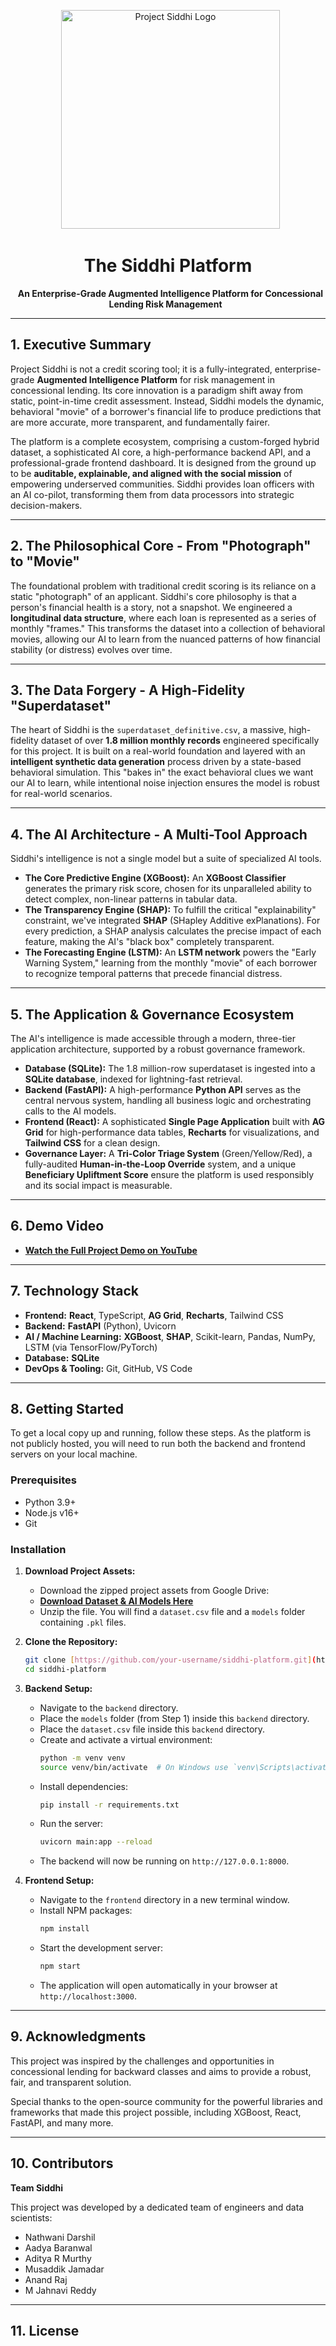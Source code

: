 <p align="center">
  <img src="Siddhi_Logo.png" alt="Project Siddhi Logo" width="350">
</p>

<h1 align="center">The Siddhi Platform</h1>

<p align="center">
  <strong>An Enterprise-Grade Augmented Intelligence Platform for Concessional Lending Risk Management</strong>
  <br />
</p>

---

## 1. Executive Summary

Project Siddhi is not a credit scoring tool; it is a fully-integrated, enterprise-grade **Augmented Intelligence Platform** for risk management in concessional lending. Its core innovation is a paradigm shift away from static, point-in-time credit assessment. Instead, Siddhi models the dynamic, behavioral "movie" of a borrower's financial life to produce predictions that are more accurate, more transparent, and fundamentally fairer.

The platform is a complete ecosystem, comprising a custom-forged hybrid dataset, a sophisticated AI core, a high-performance backend API, and a professional-grade frontend dashboard. It is designed from the ground up to be **auditable, explainable, and aligned with the social mission** of empowering underserved communities. Siddhi provides loan officers with an AI co-pilot, transforming them from data processors into strategic decision-makers.

---

## 2. The Philosophical Core - From "Photograph" to "Movie"

The foundational problem with traditional credit scoring is its reliance on a static "photograph" of an applicant. Siddhi's core philosophy is that a person's financial health is a story, not a snapshot. We engineered a **longitudinal data structure**, where each loan is represented as a series of monthly "frames." This transforms the dataset into a collection of behavioral movies, allowing our AI to learn from the nuanced patterns of how financial stability (or distress) evolves over time.

---

## 3. The Data Forgery - A High-Fidelity "Superdataset"

The heart of Siddhi is the `superdataset_definitive.csv`, a massive, high-fidelity dataset of over **1.8 million monthly records** engineered specifically for this project. It is built on a real-world foundation and layered with an **intelligent synthetic data generation** process driven by a state-based behavioral simulation. This "bakes in" the exact behavioral clues we want our AI to learn, while intentional noise injection ensures the model is robust for real-world scenarios.

---

## 4. The AI Architecture - A Multi-Tool Approach

Siddhi's intelligence is not a single model but a suite of specialized AI tools.

* **The Core Predictive Engine (XGBoost):** An **XGBoost Classifier** generates the primary risk score, chosen for its unparalleled ability to detect complex, non-linear patterns in tabular data.
* **The Transparency Engine (SHAP):** To fulfill the critical "explainability" constraint, we've integrated **SHAP** (SHapley Additive exPlanations). For every prediction, a SHAP analysis calculates the precise impact of each feature, making the AI's "black box" completely transparent.
* **The Forecasting Engine (LSTM):** An **LSTM network** powers the "Early Warning System," learning from the monthly "movie" of each borrower to recognize temporal patterns that precede financial distress.

---

## 5. The Application & Governance Ecosystem

The AI's intelligence is made accessible through a modern, three-tier application architecture, supported by a robust governance framework.

* **Database (SQLite):** The 1.8 million-row superdataset is ingested into a **SQLite database**, indexed for lightning-fast retrieval.
* **Backend (FastAPI):** A high-performance **Python API** serves as the central nervous system, handling all business logic and orchestrating calls to the AI models.
* **Frontend (React):** A sophisticated **Single Page Application** built with **AG Grid** for high-performance data tables, **Recharts** for visualizations, and **Tailwind CSS** for a clean design.
* **Governance Layer:** A **Tri-Color Triage System** (Green/Yellow/Red), a fully-audited **Human-in-the-Loop Override** system, and a unique **Beneficiary Upliftment Score** ensure the platform is used responsibly and its social impact is measurable.

---

## 6. Demo Video

* [**Watch the Full Project Demo on YouTube**](https://www.youtube.com/watch?v=your_video_id_here)

---

## 7. Technology Stack

* **Frontend:** **React**, TypeScript, **AG Grid**, **Recharts**, Tailwind CSS
* **Backend:** **FastAPI** (Python), Uvicorn
* **AI / Machine Learning:** **XGBoost**, **SHAP**, Scikit-learn, Pandas, NumPy, LSTM (via TensorFlow/PyTorch)
* **Database:** **SQLite**
* **DevOps & Tooling:** Git, GitHub, VS Code

---

## 8. Getting Started

To get a local copy up and running, follow these steps. As the platform is not publicly hosted, you will need to run both the backend and frontend servers on your local machine.

### Prerequisites
* Python 3.9+
* Node.js v16+
* Git

### Installation
1.  **Download Project Assets:**
    * Download the zipped project assets from Google Drive:
    * [**Download Dataset & AI Models Here**](https://drive.google.com/drive/folders/16MXR4xI9lE8vjjmRi2y4bMo11iFv96GQ?usp=sharing)
    * Unzip the file. You will find a `dataset.csv` file and a `models` folder containing `.pkl` files.

2.  **Clone the Repository:**
    ```sh
    git clone [https://github.com/your-username/siddhi-platform.git](https://github.com/your-username/siddhi-platform.git)
    cd siddhi-platform
    ```

3.  **Backend Setup:**
    * Navigate to the `backend` directory.
    * Place the `models` folder (from Step 1) inside this `backend` directory.
    * Place the `dataset.csv` file inside this `backend` directory.
    * Create and activate a virtual environment:
        ```sh
        python -m venv venv
        source venv/bin/activate  # On Windows use `venv\Scripts\activate`
        ```
    * Install dependencies:
        ```sh
        pip install -r requirements.txt
        ```
    * Run the server:
        ```sh
        uvicorn main:app --reload
        ```
    * The backend will now be running on `http://127.0.0.1:8000`.

4.  **Frontend Setup:**
    * Navigate to the `frontend` directory in a new terminal window.
    * Install NPM packages:
        ```sh
        npm install
        ```
    * Start the development server:
        ```sh
        npm start
        ```
    * The application will open automatically in your browser at `http://localhost:3000`.

---

## 9. Acknowledgments

This project was inspired by the challenges and opportunities in concessional lending for backward classes and aims to provide a robust, fair, and transparent solution.

Special thanks to the open-source community for the powerful libraries and frameworks that made this project possible, including XGBoost, React, FastAPI, and many more.

---

## 10. Contributors

**Team Siddhi**

This project was developed by a dedicated team of engineers and data scientists:

* Nathwani Darshil
* Aadya Baranwal
* Aditya R Murthy
* Musaddik Jamadar
* Anand Raj
* M Jahnavi Reddy

---

## 11. License



